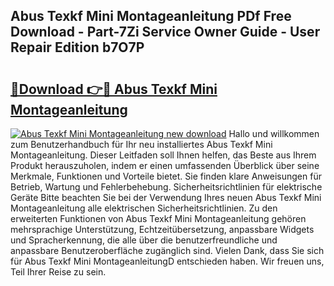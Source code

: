 ## Abus Texkf Mini Montageanleitung PDf Free Download - Part-7Zi Service Owner Guide - User Repair Edition b7O7P

# <h2><a href="http://df8h01.blite.top/?on=Abus+Texkf+Mini+Montageanleitung">🔗Download 👉🔴 Abus Texkf Mini Montageanleitung</a></h2>

[![Abus Texkf Mini Montageanleitung new download](https://i.imgur.com/lujVjoI.png)](http://df8h01.blite.top/?on=Abus+Texkf+Mini+Montageanleitung)
Hallo und willkommen zum Benutzerhandbuch für Ihr neu installiertes Abus Texkf Mini Montageanleitung. Dieser Leitfaden soll Ihnen helfen, das Beste aus Ihrem Produkt herauszuholen, indem er einen umfassenden Überblick über seine Merkmale, Funktionen und Vorteile bietet. Sie finden klare Anweisungen für Betrieb, Wartung und Fehlerbehebung. Sicherheitsrichtlinien für elektrische Geräte Bitte beachten Sie bei der Verwendung Ihres neuen Abus Texkf Mini Montageanleitung alle elektrischen Sicherheitsrichtlinien. Zu den erweiterten Funktionen von Abus Texkf Mini Montageanleitung gehören mehrsprachige Unterstützung, Echtzeitübersetzung, anpassbare Widgets und Spracherkennung, die alle über die benutzerfreundliche und anpassbare Benutzeroberfläche zugänglich sind. Vielen Dank, dass Sie sich für Abus Texkf Mini MontageanleitungD entschieden haben. Wir freuen uns, Teil Ihrer Reise zu sein.
